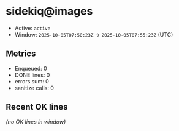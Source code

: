 # sidekiq@images

- Active: `active`
- Window: `2025-10-05T07:50:23Z` → `2025-10-05T07:55:23Z` (UTC)

## Metrics
- Enqueued: 0
- DONE lines: 0
- errors sum: 0
- sanitize calls: 0

## Recent OK lines
_(no OK lines in window)_
